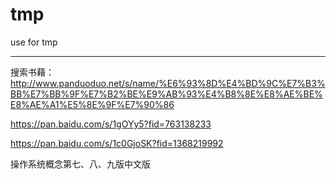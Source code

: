# tmp
use for tmp

---

搜索书藉：http://www.panduoduo.net/s/name/%E6%93%8D%E4%BD%9C%E7%B3%BB%E7%BB%9F%E7%B2%BE%E9%AB%93%E4%B8%8E%E8%AE%BE%E8%AE%A1%E5%8E%9F%E7%90%86

https://pan.baidu.com/s/1gOYy5?fid=763138233

https://pan.baidu.com/s/1c0GjoSK?fid=1368219992


操作系统概念第七、八、九版中文版



